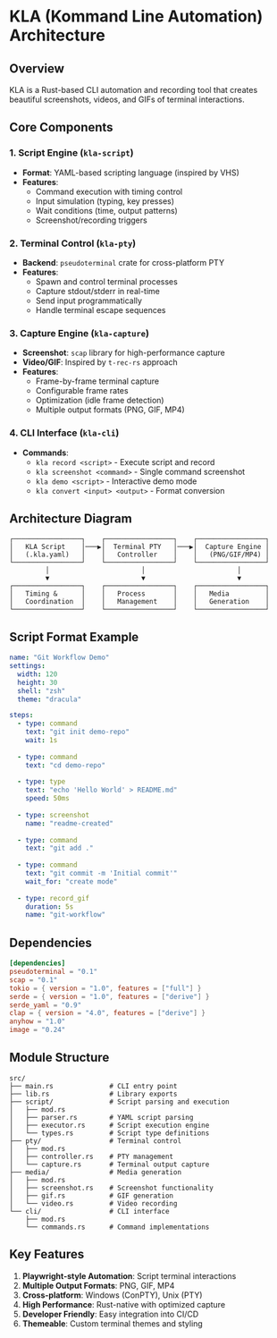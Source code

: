 # KLA (Kommand Line Automation) Architecture

## Overview
KLA is a Rust-based CLI automation and recording tool that creates beautiful screenshots, videos, and GIFs of terminal interactions.

## Core Components

### 1. Script Engine (`kla-script`)
- **Format**: YAML-based scripting language (inspired by VHS)
- **Features**: 
  - Command execution with timing control
  - Input simulation (typing, key presses)
  - Wait conditions (time, output patterns)
  - Screenshot/recording triggers

### 2. Terminal Control (`kla-pty`)
- **Backend**: `pseudoterminal` crate for cross-platform PTY
- **Features**:
  - Spawn and control terminal processes
  - Capture stdout/stderr in real-time
  - Send input programmatically
  - Handle terminal escape sequences

### 3. Capture Engine (`kla-capture`)
- **Screenshot**: `scap` library for high-performance capture
- **Video/GIF**: Inspired by `t-rec-rs` approach
- **Features**:
  - Frame-by-frame terminal capture
  - Configurable frame rates
  - Optimization (idle frame detection)
  - Multiple output formats (PNG, GIF, MP4)

### 4. CLI Interface (`kla-cli`)
- **Commands**:
  - `kla record <script>` - Execute script and record
  - `kla screenshot <command>` - Single command screenshot
  - `kla demo <script>` - Interactive demo mode
  - `kla convert <input> <output>` - Format conversion

## Architecture Diagram

```
┌─────────────────┐    ┌─────────────────┐    ┌─────────────────┐
│   KLA Script    │───▶│  Terminal PTY   │───▶│  Capture Engine │
│   (.kla.yaml)   │    │   Controller    │    │   (PNG/GIF/MP4) │
└─────────────────┘    └─────────────────┘    └─────────────────┘
         │                       │                       │
         ▼                       ▼                       ▼
┌─────────────────┐    ┌─────────────────┐    ┌─────────────────┐
│   Timing &      │    │   Process       │    │   Media         │
│   Coordination  │    │   Management    │    │   Generation    │
└─────────────────┘    └─────────────────┘    └─────────────────┘
```

## Script Format Example

```yaml
name: "Git Workflow Demo"
settings:
  width: 120
  height: 30
  shell: "zsh"
  theme: "dracula"

steps:
  - type: command
    text: "git init demo-repo"
    wait: 1s
    
  - type: command  
    text: "cd demo-repo"
    
  - type: type
    text: "echo 'Hello World' > README.md"
    speed: 50ms
    
  - type: screenshot
    name: "readme-created"
    
  - type: command
    text: "git add ."
    
  - type: command
    text: "git commit -m 'Initial commit'"
    wait_for: "create mode"
    
  - type: record_gif
    duration: 5s
    name: "git-workflow"
```

## Dependencies

```toml
[dependencies]
pseudoterminal = "0.1"
scap = "0.1" 
tokio = { version = "1.0", features = ["full"] }
serde = { version = "1.0", features = ["derive"] }
serde_yaml = "0.9"
clap = { version = "4.0", features = ["derive"] }
anyhow = "1.0"
image = "0.24"
```

## Module Structure

```
src/
├── main.rs              # CLI entry point
├── lib.rs               # Library exports
├── script/              # Script parsing and execution
│   ├── mod.rs
│   ├── parser.rs        # YAML script parsing
│   ├── executor.rs      # Script execution engine
│   └── types.rs         # Script type definitions
├── pty/                 # Terminal control
│   ├── mod.rs
│   ├── controller.rs    # PTY management
│   └── capture.rs       # Terminal output capture
├── media/               # Media generation
│   ├── mod.rs
│   ├── screenshot.rs    # Screenshot functionality
│   ├── gif.rs           # GIF generation
│   └── video.rs         # Video recording
└── cli/                 # CLI interface
    ├── mod.rs
    └── commands.rs      # Command implementations
```

## Key Features

1. **Playwright-style Automation**: Script terminal interactions
2. **Multiple Output Formats**: PNG, GIF, MP4
3. **Cross-platform**: Windows (ConPTY), Unix (PTY)
4. **High Performance**: Rust-native with optimized capture
5. **Developer Friendly**: Easy integration into CI/CD
6. **Themeable**: Custom terminal themes and styling